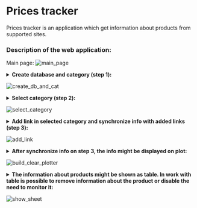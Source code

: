# Prices tracker
Prices tracker is an application which get information about products from supported sites. <br>
### Description of the web application:
Main page: ![main_page](https://user-images.githubusercontent.com/33072543/162711847-d8ecfa3b-2cfc-410f-a1fb-887da6ae33a4.png)

<details>
  <summary><b>Create database and category (step 1):</b></summary>
</details>

![create_db_and_cat](https://user-images.githubusercontent.com/33072543/162733295-ed24f17c-b74c-47fb-a1cf-0df684cf81fc.gif)

<details>
  <summary><b>Select category (step 2):</b></summary>
</details>

![select_category](https://user-images.githubusercontent.com/33072543/162735087-38beaca8-2f2a-4071-bebc-b4acb5bb84b5.gif)

<details>
  <summary><b>Add link in selected category and synchronize info with added links (step 3):</b></summary>
</details>

![add_link](https://user-images.githubusercontent.com/33072543/162740466-b02465f2-e1b4-49e0-b954-448d556ba215.gif)

<details>
  <summary><b>After synchronize info on step 3, the info might be displayed on plot:</b></summary>
</details>

![build_clear_plotter](https://user-images.githubusercontent.com/33072543/162741597-2ec8b2fe-28cf-487b-a86b-81dea72677dc.gif)
  
<details>
  <summary><b>The information about products might be shown as table. In work with table is possible to remove information about the product or disable the need to monitor it:</b></summary>
</details>
  
![show_sheet](https://user-images.githubusercontent.com/33072543/162741968-91af9118-5468-4003-ba3f-f5a130c0219a.gif)
